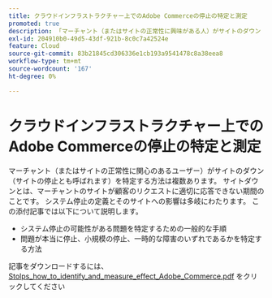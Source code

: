 ```yaml
---
title: クラウドインフラストラクチャー上でのAdobe Commerceの停止の特定と測定
promoted: true
description: 「マーチャント（またはサイトの正常性に興味がある人）がサイトのダウン（サイトの停止とも呼ばれます）を特定する方法は複数あります。 サイトダウンとは、マーチャントのサイトが顧客のリクエストに適切に応答できない期間のことです。 システム停止の定義とそのサイトへの影響は多岐にわたります。 別添の記事には以下の内容が記述されている。
exl-id: 204910b0-49d5-43df-921b-8c0c7a42524e
feature: Cloud
source-git-commit: 83b21845cd306336e1cb193a9541478c8a38eea8
workflow-type: tm+mt
source-wordcount: '167'
ht-degree: 0%

---
```


# クラウドインフラストラクチャー上でのAdobe Commerceの停止の特定と測定

マーチャント（またはサイトの正常性に関心のあるユーザー）がサイトのダウン（サイトの停止とも呼ばれます）を特定する方法は複数あります。 サイトダウンとは、マーチャントのサイトが顧客のリクエストに適切に応答できない期間のことです。 システム停止の定義とそのサイトへの影響は多岐にわたります。 この添付記事では以下について説明します。

* システム停止の可能性がある問題を特定するための一般的な手順
* 問題が本当に停止、小規模の停止、一時的な障害のいずれであるかを特定する方法

記事をダウンロードするには、[Stolps_how_to_identify_and_measure_effect_Adobe_Commerce.pdf](assets/Outages_how_to_identify_and_measure_effect_Adobe_Commerce.pdf) をクリックしてください
